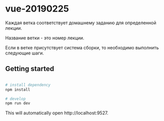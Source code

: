 # vue-20190225

Каждая ветка соответствует домашнему заданию для определенной лекции.

Название ветки - это номер лекции.

Если в ветке присутствует система сборки, то необходимо выполнить следующие шаги.
## Getting started

```bash

# install dependency
npm install

# develop
npm run dev
```

This will automatically open http://localhost:9527.
